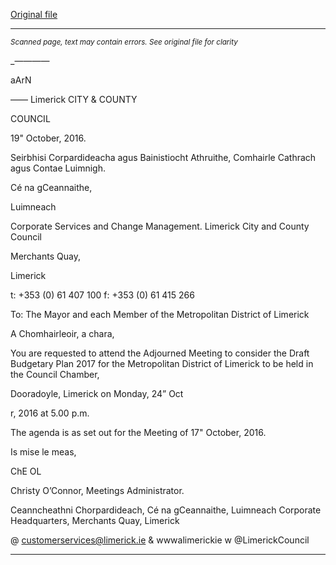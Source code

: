 [Original file](https://beta.limerick.ie/sites/default/files/media/documents/2017-04/agenda_adjourned_budgetary_meeting_24th_october_2016.pdf)

---
*<small>Scanned page, text may contain errors. See original file for clarity</small>*  

_————

aArN

——
Limerick
CITY & COUNTY

COUNCIL

19" October, 2016.

Seirbhisi Corpardideacha agus Bainistiocht Athruithe,
Comhairle Cathrach agus Contae Luimnigh.

Cé na gCeannaithe,

Luimneach

Corporate Services and Change Management.
Limerick City and County Council

Merchants Quay,

Limerick

t: +353 (0) 61 407 100
f: +353 (0) 61 415 266

To: The Mayor and each Member of the Metropolitan District of Limerick

A Chomhairleoir, a chara,

You are requested to attend the Adjourned Meeting to consider the Draft Budgetary Plan
2017 for the Metropolitan District of Limerick to be held in the Council Chamber,

Dooradoyle, Limerick on Monday, 24” Oct

r, 2016 at 5.00 p.m.

The agenda is as set out for the Meeting of 17" October, 2016.

Is mise le meas,

ChE OL

Christy O’Connor,
Meetings Administrator.

Ceanncheathni Chorpardideach, Cé na gCeannaithe, Luimneach
Corporate Headquarters, Merchants Quay, Limerick

@ customerservices@limerick.ie
& wwwalimerickie
w @LimerickCouncil


---

